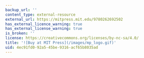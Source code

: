 ```yaml
---
backup_url: ''
content_type: external-resource
external_url: https://mitpress.mit.edu/9780262692502
has_external_licence_warning: true
has_external_license_warning: true
is_broken: ''
license: https://creativecommons.org/licenses/by-nc-sa/4.0/
title: '![Buy at MIT Press](/images/mp_logo.gif)'
uid: 4ec91fd0-92a5-45be-9316-acf65b8035ad
---
```

